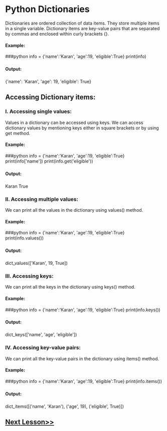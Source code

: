 # Python Dictionaries
Dictionaries are ordered collection of data items. They store multiple items in a single variable. Dictionary items are key-value pairs that are separated by commas and enclosed within curly brackets {}.

 

#### Example:
###python
info = {'name':'Karan', 'age':19, 'eligible':True}
print(info)
###
#### Output:
###
{'name': 'Karan', 'age': 19, 'eligible': True}
###
## Accessing Dictionary items:
 

### I. Accessing single values:
Values in a dictionary can be accessed using keys. We can access dictionary values by mentioning keys either in square brackets or by using get method.

#### Example:
###python
info = {'name':'Karan', 'age':19, 'eligible':True}
print(info['name'])
print(info.get('eligible'))
###
#### Output:
###
Karan
True
 ###

### II. Accessing multiple values:
We can print all the values in the dictionary using values() method.

#### Example:
###python
info = {'name':'Karan', 'age':19, 'eligible':True}
print(info.values())
###
#### Output:
###
dict_values(['Karan', 19, True])
 ###

### III. Accessing keys:
We can print all the keys in the dictionary using keys() method.

#### Example:
###python
info = {'name':'Karan', 'age':19, 'eligible':True}
print(info.keys())
###
#### Output:
###
dict_keys(['name', 'age', 'eligible'])
 ###

### IV. Accessing key-value pairs:
We can print all the key-value pairs in the dictionary using items() method.

#### Example:
###python
info = {'name':'Karan', 'age':19, 'eligible':True}
print(info.items())
###
#### Output:
###
dict_items([('name', 'Karan'), ('age', 19), ('eligible', True)])
###
## [Next Lesson>>](https://replit.com/@codewithharry/34-Day34-Dictionary-Methods)
